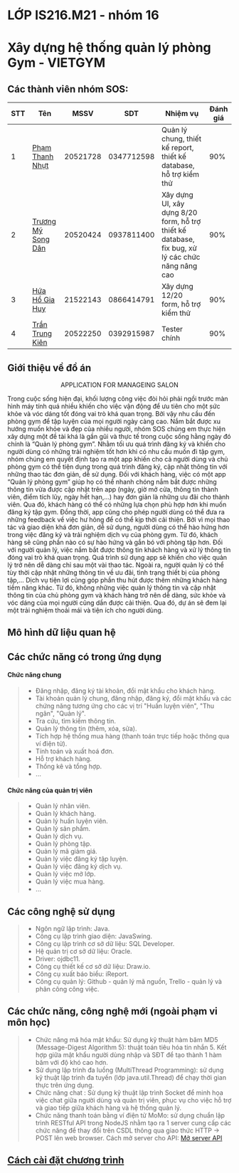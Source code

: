 # LỚP IS216.M21 - nhóm 16
# Xây dựng hệ thống quản lý phòng Gym - VIETGYM

## Các thành viên nhóm SOS: 
| STT   | Tên                        | MSSV     | SDT        | Nhiệm vụ | Đánh giá |
| --- |----------------------------|----------|------------|-----------|----------|
| 1 | [Phạm Thanh Nhựt](https://www.facebook.com/pham.thanh.nhut.1606) | 20521728 | 0347712598 | Quản lý chung, thiết kế report, thiết kế database, hỗ trợ kiểm thử | 90% |
| 2 | [Trương Mỹ Song Dân](https://www.facebook.com/truongmysongdan) | 20520424 | 0937811400 | Xây dựng UI, xây dựng 8/20 form, hỗ trợ thiết kế database, fix bug, xử lý các chức năng nâng cao | 90% |
| 3 | [Hứa Hồ Gia Huy](https://www.facebook.com/banh.2992) | 21522143 | 0866414791 | Xây dựng 12/20 form, hỗ trợ kiểm thử | 90% |
| 4 | [Trần Trung Kiên](https://www.facebook.com/vanannnh) | 20522250 | 0392915987 | Tester chính | 90% |


## Giới thiệu về đồ án
<p align="center">
   APPLICATION FOR MANAGEING SALON
</p>
        Trong cuộc sống hiện đại, khối lượng công việc đòi hỏi phải ngồi trước màn hình máy tính quá nhiều khiến cho việc vận động để ưu tiên cho một sức khỏe và vóc dáng tốt đóng vai trò khá quan trọng. Bởi vậy nhu cầu đến phòng gym để tập luyện của mọi người ngày càng cao. Nắm bắt được xu hướng muốn khỏe và đẹp của nhiều người, nhóm SOS chúng em thực hiện xây dựng một đề tài khá là gần gũi và thực tế trong cuộc sống hằng ngày đó chính là “Quản lý phòng gym”. 
        Nhằm tối ưu quá trình đăng ký và khiến cho người dùng có những trải nghiệm tốt hơn khi có nhu cầu muốn đi tập gym, nhóm chúng em quyết định tạo ra một app khiến cho cả người dùng và chủ phòng gym có thể tiện dụng trong quá trình đăng ký, cập nhật thông tin với những thao tác đơn giản, dễ sử dụng.
        Đối với khách hàng, việc có một app “Quản lý phòng gym” giúp họ có thể nhanh chóng nắm bắt được những thông tin vừa được cập nhật trên app (ngày, giờ mở cửa, thông tin thành viên, điểm tích lũy, ngày hết hạn,…) hay đơn giản là những ưu đãi cho thành viên. Qua đó, khách hàng có thể có những lựa chọn phù hợp hơn khi muốn đăng ký tập gym. Đồng thời, app cũng cho phép người dùng có thể đưa ra những feedback về việc hư hỏng để có thể kịp thời cải thiện. Bởi vì mọi thao tác và giao diện khá đơn giản, dễ sử dụng, người dùng có thể hào hứng hơn trong việc đăng ký và trải nghiệm dịch vụ của phòng gym. Từ đó, khách hàng sẽ cũng phần nào có sự hào hứng và gắn bó với phòng tập hơn. 
        Đối với người quản lý, việc nắm bắt được thông tin khách hàng và xử lý thông tin đóng vai trò khá quan trọng. Quá trình sử dụng app sẽ khiến cho việc quản lý trở nên dễ dàng chỉ sau một vài thao tác. Ngoài ra, người quản lý có thể tùy thời cập nhật những thông tin về ưu đãi, tình trạng thiết bị của phòng tập,… Dịch vụ tiện lợi cũng góp phần thu hút được thêm những khách hàng tiềm năng khác.
Từ đó, không những việc quản lý thông tin và cập nhật thông tin của chủ phòng gym và khách hàng trở nên dễ dàng, sức khỏe và vóc dáng của mọi người cũng dần được cải thiện. Qua đó, dự án sẽ đem lại một trải nghiệm thoải mái và tiện ích cho người dùng.

</br>

## Mô hình dữ liệu quan hệ



## Các chức năng có trong ứng dụng
#### Chức năng chung
> - Đăng nhập, đăng ký tài khoản, đổi mật khẩu cho khách hàng.
> - Tài khoản quản lý chung, đăng nhập, đăng ký, đổi mật khẩu và các chứng năng tương ứng cho các vị trí "Huấn luyện viên", "Thu ngân", "Quản lý".
> - Tra cứu, tìm kiếm thông tin.
> - Quản lý thông tin (thêm, xóa, sửa).
> - Tích hợp hệ thống mua hàng (thanh toán trực tiếp hoặc thông qua ví điện tử).
> - Tính toán và xuất hoá đơn.
> - Hỗ trợ khách hàng.
> - Thống kê và tổng hợp.
> - ...
#### Chức năng của quản trị viên
> - Quản lý nhân viên.
> - Quản lý khách hàng.
> - Quản lý huấn luyện viên.
> - Quản lý sản phẩm.
> - Quản lý dịch vụ.
> - Quản lý phòng tập.
> - Quản lý mã giảm giá.
> - Quản lý việc đăng ký tập luyện.
> - Quản lý việc đăng ký dịch vụ.
> - Quản lý việc mở lớp.
> - Quản lý việc mua hàng.
> - ...


## Các công nghệ sử dụng
> - Ngôn ngữ lập trình: Java.
> - Công cụ lập trình giao diện: JavaSwing.
> - Công cụ lập trình cơ sở dữ liệu: SQL Developer.
> - Hệ quản trị cơ sở dữ liệu:  Oracle.
> - Driver: ojdbc11.
> - Công cụ thiết kế cơ sở dữ liệu: Draw.io.
> - Công cụ xuất báo biểu: iReport.
> - Công cụ quản lý: Github - quản lý mã nguồn, Trello - quản lý và phân công công việc.


## Các chức năng, công nghệ mới (ngoài phạm vi môn học)
> - Chức năng mã hóa mật khẩu: Sử dụng kỹ thuật hàm băm MD5 (Message-Digest Algorithm 5): thuật toán tiêu hóa tin nhắn 5. Kết hợp giữa mật khẩu người dùng nhập và SĐT để tạo thành 1 hàm băm với độ khó cao hơn.
> - Sử dụng lập trình đa luồng (MultiThread Programming): sử dụng kỹ thuật lập trình đa tuyến (lớp java.util.Thread) để chạy thời gian thực trên ứng dụng.
> - Chức năng chat : Sử dụng kỹ thuật lập trình Socket để minh họa việc chat giữa người dùng và quản trị viên, phục vụ cho việc hỗ trợ và giao tiếp giữa khách hàng và hệ thống quản lý.
> - Chức năng thanh toán bằng ví điện tử MoMo: sử dụng chuẩn lập trình RESTful API trong NodeJS nhằm tạo ra 1 server cung cấp các chức năng để thay đổi trên CSDL thông qua giao thức HTTP -> POST lên web browser. Cách mở server cho API: [Mở server API](https://drive.google.com/file/d/1ffriiS95ocloMxz5HjMO0equm3588pfT/view?usp=sharing)

## [Cách cài đặt chương trình](https://docs.google.com/document/d/1FUKOuwG6xrxk7zJY3qHFj1C0cQpWtoOYNvG86cqQPOs/edit?usp=sharing)
